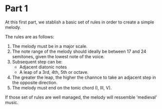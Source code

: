 # Part 1

At this first part, we stablish a basic set of rules in order to create a simple
melody.

The rules are as follows: 

1. The melody must be in a major scale.
2. The note range of the melody should ideally be between 17 and 24 semitones,
    given the lowest note of the voice.
3. Subsequent step can be:
    - Adjacent diatonic notes
    - A leap of a 3rd, 4th, 5th or octave.
4. The greater the leap, the higher the channce to take an adjacent step in the
    opposite direction.
5. The melody must end on the tonic chord (I, III, V).

If those set of rules are well managed, the melody will ressemble 'medieval'
music.